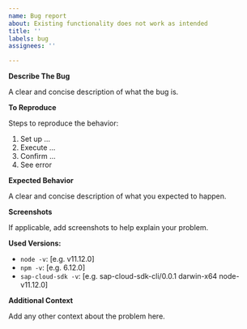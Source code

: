 ```yaml
---
name: Bug report
about: Existing functionality does not work as intended
title: ''
labels: bug
assignees: ''

---
```


**Describe The Bug**

A clear and concise description of what the bug is.

**To Reproduce**

Steps to reproduce the behavior:
1. Set up ...
2. Execute ...
3. Confirm ...
4. See error

**Expected Behavior**

A clear and concise description of what you expected to happen.

**Screenshots**

If applicable, add screenshots to help explain your problem.

**Used Versions:**

 - `node -v`: [e.g. v11.12.0]
 - `npm -v`: [e.g. 6.12.0]
 - `sap-cloud-sdk -v`: [e.g. sap-cloud-sdk-cli/0.0.1 darwin-x64 node-v11.12.0]

**Additional Context**

Add any other context about the problem here.
